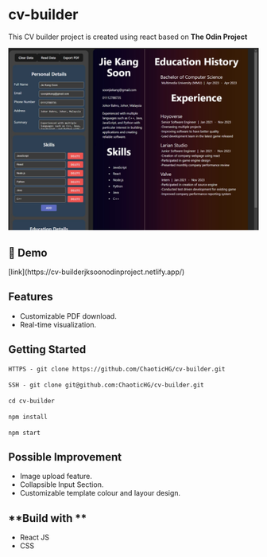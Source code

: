 # cv-builder

This CV builder project is created using react based on **The Odin Project**

![Preview](public/preview.jpg)

<h2>🚀 Demo</h2>
[link](https://cv-builderjksoonodinproject.netlify.app/)

## **Features**

- Customizable PDF download.
- Real-time visualization.

## **Getting Started**

```
HTTPS - git clone https://github.com/ChaoticHG/cv-builder.git

SSH - git clone git@github.com:ChaoticHG/cv-builder.git

cd cv-builder

npm install

npm start
```

## **Possible Improvement**

- Image upload feature.
- Collapsible Input Section.
- Customizable template colour and layour design.

## **Build with **

- React JS
- CSS
